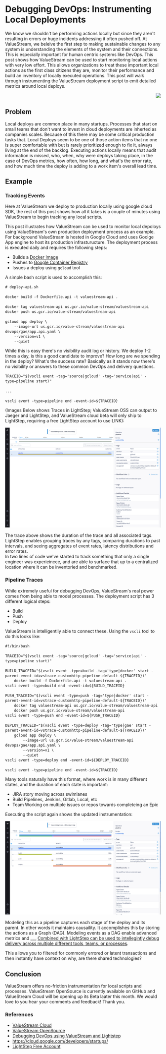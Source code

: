 # Debugging DevOps: Instrumenting Local Deployments

We know we shouldn't be performing actions locally but since they aren't resulting in errors or huge incidents addressing it often pushed off.  At ValueStream, we beleive the first step to making sustainable changes to any system is understanding the elements of the system and their connections.  This is especially important for human centric systems like DevOps.  This post shows how ValueStream can be used to start monitoring local actions with very low effort.  This allows organizations to treat these important local actions as the first class citizens they are, monitor their performance and build an inventory of locally executed operations.  This post will walk through instrumenting the ValueStream deployment script to emit detailed metrics around local deploys.

<p align="right" width="300">
  <img src="static/build_pipeliine_handrawn.png">
</p>


## Problem

Local deploys are common place in many startups.  Processes that start on small teams that don't want to invest in cloud deployments are inherted as companies scales.  Because of this there may be some critical production tasks that.  Local Deploys seem to be one of those action items that no one is super comfortable with but is rarely prioritized enough to fix it,  always living at the end of the backlog.  Executing actions locally means that audit information is missed, who, when, why were deploys taking place, in the case of DevOps metrics, how often, how long, and what's the error rate, and how much time the deploy is adding to a work item's overall lead time.

## Example

### Tracking Events

Here at ValueStream we deploy to production locally using google cloud SDK, the rest of this post shows how all it takes is a couple of minutes using ValueStream to begin tracking any local scripts.

This post illustrates how ValueStream can be used to monitor local depoloys using ValueStream's own production deployment process as an example.  For background ValueStream is hosted in Google Cloud and uses Goolge App engine to host its production infrasturucture.  The deployment process is executed daily and requires the following steps:

- Builds a [Docker Image](https://docs.docker.com/v17.09/engine/userguide/storagedriver/imagesandcontainers/#images-and-layers)
- Pushes to [Google Container Registry](https://cloud.google.com/container-registry/)
- Issues a deploy using `gcloud` tool

A simple bash script is used to accomplish this:

```
# deploy-api.sh

docker build -f Dockerfile.api -t valuestream-api .

docker tag valuestream-api us.gcr.io/value-stream/valuestream-api
docker push us.gcr.io/value-stream/valuestream-api

gcloud app deploy \
    --image-url us.gcr.io/value-stream/valuestream-api devops/gae/app.api.yaml \
    --version=v1 \
    --quiet
```

While this is easy there's no visibility audit log or history.  We deploy 1-2 times a day, is this a good candidate to improve? How long are we spending in the deploy? What's the success rate? Basically as it stands now there's no visibility or answers to these common DevOps and delivery questions.

```
TRACEID="$(vscli event -tag='source|gcloud' -tag='service|api' -type=pipeline start)"

...

vscli event -type=pipeline end -event-id=${TRACEID}
```

(Images Below shows Traces in LightStep; ValueStream OSS can output to Jaeger and LightStep, and ValueStream cloud beta will only ship to LightStep, requiring a free LightStep account to use LINK):

<p align="center">
  <img src="static/pipeline_execution_trace.png">
</p>

The trace above shows the duration of the trace and all associated tags.  LightStep enables grouping traces by any tags, comparing durations to past intervals, and seeing aggregates of event rates, latency distributions and error rates.  
In two lines of code we've started to track something that only a single engineer was experieincce, and are able to surface that up to a centralized location where it can be inventoried and benchmarked. 

### Pipeline Traces

While extremely useful for debugging DevOps, ValueStream's real power comes from being able to model processes.  The deployment script has 3 different logical steps:
- Build 
- Push
- Deploy

ValueStream is intelligentlly able to connect these.  Using the `vscli` tool to do this looks like:

```
#!/bin/bash

TRACEID="$(vscli event -tag='source|gcloud' -tag='service|api' -type=pipeline start)"

BUILD_TRACEID="$(vscli event -type=build -tag='type|docker' start -parent-event-id=vstrace-customhttp-pipeline-default-${TRACEID})"
    docker build -f Dockerfile.api -t valuestream-api .
vscli event -type=build end -event-id=${BUILD_TRACEID}

PUSH_TRACEID="$(vscli event -type=push -tag='type|docker' start -parent-event-id=vstrace-customhttp-pipeline-default-${TRACEID})"
    docker tag valuestream-api us.gcr.io/value-stream/valuestream-api
    docker push us.gcr.io/value-stream/valuestream-api
vscli event -type=push end -event-id=${PUSH_TRACEID}

DEPLOY_TRACEID="$(vscli event -type=deploy -tag='type|gae' start -parent-event-id=vstrace-customhttp-pipeline-default-${TRACEID})"
    gcloud app deploy \
        --image-url us.gcr.io/value-stream/valuestream-api devops/gae/app.api.yaml \
        --version=v1 \
        --quiet
vscli event -type=deploy end -event-id=${DEPLOY_TRACEID}

vscli event -type=pipeline end -event-id=${TRACEID}
```

Many tools naturally have this format, where work is in many different states, and the duration of each state is important:

- JIRA story moving across swimlanes
- Build Pipelines, Jenkins, Gitlab, Local, etc
- Team Working on multiple issues or repos towards completeing an Epic 

Executing the script again shows the updated instrumentation:

<p align="center">
  <img src="static/vs_gae_local_pipeline.png">
</p>

Modeling this as a pipeline captures each stage of the deploy and its parent.  In other words it maintains causaility.  It accomplishes this by storing the actions as a Graph (DAG).  Modeling events as a DAG enable advanced metrics and ___
[Combined with LightStep can be used to intellegintly debug delivery across multiple different tools, teams, or processes](https://medium.com/valuestream-by-operational-analytics-inc/debugging-devops-using-valuestream-and-lightstep-e1f8e07f4eab).

This allows you to filtered for commonly errored or latent transactions and then instantly have context on why, are there shared technologies?

## Conclusion

ValueStream offers no-friction instrumentation for local scripts and processes.  ValueStream OpenSource is currently available on GitHub and ValueStream Cloud will be opening up its Beta laater this month.  We would love to you hear your comments and feedback! Thank you.

### References
- [ValueStream Cloud](https://www.value-stream.net/home)
- [ValueStream OpenSource](https://github.com/ImpactInsights/valuestream)
- [Debugging DevOps using ValueStream and Lightstep](https://medium.com/valuestream-by-operational-analytics-inc/debugging-devops-using-valuestream-and-lightstep-e1f8e07f4eab)
- https://cloud.google.com/developers/startups/
- [LightStep Free Account](https://lightstep.com/pricing/)

